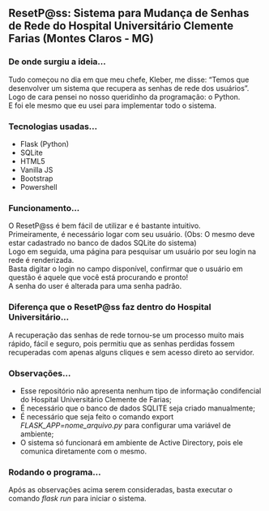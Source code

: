## ResetP@ss: Sistema para Mudança de Senhas de Rede do Hospital Universitário Clemente Farias (Montes Claros - MG)

### De onde surgiu a ideia...
Tudo começou no dia em que meu chefe, Kleber, me disse: “Temos que desenvolver um sistema que recupera as senhas de rede dos usuários”. 
Logo de cara pensei no nosso queridinho da programação: o Python. <br>
E foi ele mesmo que eu usei para implementar todo o sistema.

### Tecnologias usadas... 
* Flask (Python)
* SQLite
* HTML5
* Vanilla JS
* Bootstrap
* Powershell

### Funcionamento...
O ResetP@ss é bem fácil de utilizar e é bastante intuitivo. <br>
Primeiramente, é necessário logar com seu usuário. (Obs: O mesmo deve estar cadastrado no banco de dados SQLite do sistema) <br>
Logo em seguida, uma página para pesquisar um usuário por seu login na rede é renderizada. <br>
Basta digitar o login no campo disponível, confirmar que o usuário em questão é aquele que você está procurando e pronto! <br>
A senha do user é alterada para uma senha padrão. 

### Diferença que o ResetP@ss faz dentro do Hospital Universitário...
A recuperação das senhas de rede tornou-se um processo muito mais rápido, fácil e seguro, pois permitiu que as senhas perdidas fossem recuperadas com apenas alguns cliques e sem acesso direto ao servidor.

### Observações...
* Esse repositório não apresenta nenhum tipo de informação condifencial do Hospital Universitário Clemente de Farias;
* É necessário que o banco de dados SQLITE seja criado manualmente;
* É necessário que seja feito o comando export <i>FLASK_APP=nome_arquivo.py</i> para configurar uma variável de ambiente;
* O sistema só funcionará em ambiente de Active Directory, pois ele comunica diretamente com o mesmo.

### Rodando o programa...
Após as observações acima serem consideradas, basta executar o comando <i>flask run</i> para iniciar o sistema.


